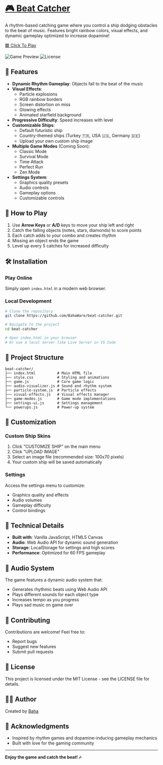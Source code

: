 # [🎮 Beat Catcher](https://bahaware.github.io/Beat-Catcher/)

A rhythm-based catching game where you control a ship dodging obstacles to the beat of music. Features bright rainbow colors, visual effects, and dynamic gameplay optimized to increase dopamine!

[🟩 Click To Play](https://bahaware.github.io/Beat-Catcher/)

![Game Preview](https://img.shields.io/badge/status-active-success.svg)
![License](https://img.shields.io/badge/license-MIT-blue.svg)

## 🚀 Features

- **Dynamic Rhythm Gameplay**: Objects fall to the beat of the music
- **Visual Effects**: 
  - Particle explosions
  - RGB rainbow borders
  - Screen distortion on miss
  - Glowing effects
  - Animated starfield background
- **Progressive Difficulty**: Speed increases with level
- **Customizable Ships**: 
  - Default futuristic ship
  - Country-themed ships (Turkey 🇹🇷, USA 🇺🇸, Germany 🇩🇪)
  - Upload your own custom ship image
- **Multiple Game Modes** (Coming Soon):
  - Classic Mode
  - Survival Mode
  - Time Attack
  - Perfect Run
  - Zen Mode
- **Settings System**:
  - Graphics quality presets
  - Audio controls
  - Gameplay options
  - Customizable controls

## 🎯 How to Play

1. Use **Arrow Keys** or **A/D** keys to move your ship left and right
2. Catch the falling objects (notes, stars, diamonds) to score points
3. Each catch adds to your combo and creates rhythm
4. Missing an object ends the game
5. Level up every 5 catches for increased difficulty

## 🛠️ Installation

### Play Online
Simply open `index.html` in a modern web browser.

### Local Development
```bash
# Clone the repository
git clone https://github.com/BahaWare/beat-catcher.git

# Navigate to the project
cd beat-catcher

# Open index.html in your browser
# Or use a local server like Live Server in VS Code
```

## 📁 Project Structure

```
beat-catcher/
├── index.html          # Main HTML file
├── style.css           # Styling and animations
├── game.js             # Core game logic
├── audio-visualizer.js # Sound and rhythm system
├── particle-system.js  # Particle effects
├── visual-effects.js   # Visual effects manager
├── game-modes.js       # Game mode implementations
├── settings-ui.js      # Settings management
└── powerups.js         # Power-up system
```

## 🎨 Customization

### Custom Ship Skins
1. Click "CUSTOMIZE SHIP" on the main menu
2. Click "UPLOAD IMAGE" 
3. Select an image file (recommended size: 100x70 pixels)
4. Your custom ship will be saved automatically

### Settings
Access the settings menu to customize:
- Graphics quality and effects
- Audio volumes
- Gameplay difficulty
- Control bindings

## 🔧 Technical Details

- **Built with**: Vanilla JavaScript, HTML5 Canvas
- **Audio**: Web Audio API for dynamic sound generation
- **Storage**: LocalStorage for settings and high scores
- **Performance**: Optimized for 60 FPS gameplay

## 🎵 Audio System

The game features a dynamic audio system that:
- Generates rhythmic beats using Web Audio API
- Plays different sounds for each object type
- Increases tempo as you progress
- Plays sad music on game over

## 🤝 Contributing

Contributions are welcome! Feel free to:
- Report bugs
- Suggest new features
- Submit pull requests

## 📝 License

This project is licensed under the MIT License - see the LICENSE file for details.

## 👨‍💻 Author

Created by [Baha](https://github.com/BahaWare)

## 🙏 Acknowledgments

- Inspired by rhythm games and dopamine-inducing gameplay mechanics
- Built with love for the gaming community

---

**Enjoy the game and catch the beat! 🎶**
